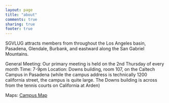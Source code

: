 ```yaml
---
layout: page
title: "about"
comments: true
sharing: true
footer: true
---
```


SGVLUG attracts members from throughout the Los Angeles basin, Pasadena, Glendale, Burbank, and eastward along the San Gabriel Mountains.

General Meeting: Our primary meeting is held on the 2nd Thursday of every month
Time: 7-9pm 
Location: Downs building, room 107, on the Caltech Campus in Pasadena (while the campus address is technically 1200 california street, the campus is quite large. The Downs building is across from the tennis courts on California at Arden)

Maps: <a href="http://www.caltech.edu/map/main.html?bn=47">Campus Map</a>


